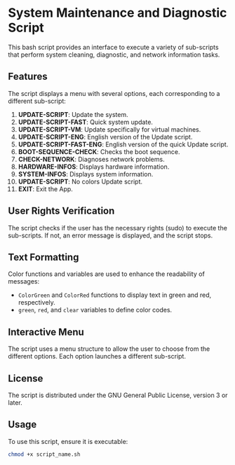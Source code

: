 # System Maintenance and Diagnostic Script

This bash script provides an interface to execute a variety of sub-scripts that perform system cleaning, diagnostic, and network information tasks.

## Features

The script displays a menu with several options, each corresponding to a different sub-script:

01. **UPDATE-SCRIPT**: Update the system.
02. **UPDATE-SCRIPT-FAST**: Quick system update.
03. **UPDATE-SCRIPT-VM**: Update specifically for virtual machines.
04. **UPDATE-SCRIPT-ENG**: English version of the Update script.
05. **UPDATE-SCRIPT-FAST-ENG**: English version of the quick Update script.
06. **BOOT-SEQUENCE-CHECK**: Checks the boot sequence.
07. **CHECK-NETWORK**: Diagnoses network problems.
08. **HARDWARE-INFOS**: Displays hardware information.
09. **SYSTEM-INFOS**: Displays system information.
10. **UPDATE-SCRIPT**: No colors Update script.
  0. **EXIT**: Exit the App.

## User Rights Verification

The script checks if the user has the necessary rights (sudo) to execute the sub-scripts. If not, an error message is displayed, and the script stops.

## Text Formatting

Color functions and variables are used to enhance the readability of messages:

- `ColorGreen` and `ColorRed` functions to display text in green and red, respectively.
- `green`, `red`, and `clear` variables to define color codes.

## Interactive Menu

The script uses a menu structure to allow the user to choose from the different options. Each option launches a different sub-script.

## License

The script is distributed under the GNU General Public License, version 3 or later.

## Usage

To use this script, ensure it is executable:

```bash
chmod +x script_name.sh
